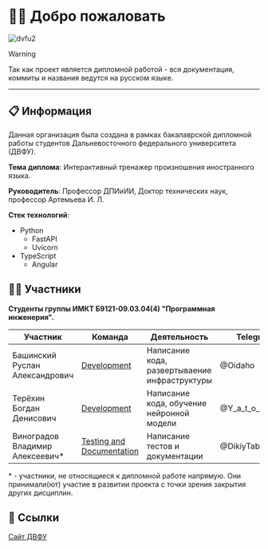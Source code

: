 # 👋🏻 Добро пожаловать

![dvfu2](https://github.com/user-attachments/assets/1a0a7525-14bf-40b4-ab53-f78ca872b561)

> [!WARNING]
> 
> Так как проект является дипломной работой - вся документация, коммиты и названия ведутся на русском языке.
>

---

## 📋 Информация
Данная организация была создана в рамках бакалаврской дипломной работы студентов Дальневосточного федерального университета (ДВФУ).

**Тема диплома**: Интерактивный тренажер произношения иностранного языка.

**Руководитель**: Профессор ДПИиИИ, Доктор технических наук, профессор Артемьева И. Л. 

**Стек технологий**:
- Python
  - FastAPI
  - Uvicorn 
- TypeScript
  - Angular 



## 🙎‍♂️ Участники
**Студенты группы ИМКТ Б9121-09.03.04(4) "Программная инженерия".**

| Участник                           | Команда                                                                                                                     | Деятельность                                      | Telegram           | Должность                       |
|------------------------------------|-----------------------------------------------------------------------------------------------------------------------------|---------------------------------------------------|--------------------|---------------------------------|
| Башинский Руслан Александрович     | [Development](https://github.com/orgs/FEFU-Diploma-Bashinskii-Tertekhin/teams/development)                                  | Написание кода, развертываение инфраструктуры     | @Oidaho            | Teamlead, <br> Build enginer    |
| Терёхин Богдан Денисович           | [Development](https://github.com/orgs/FEFU-Diploma-Bashinskii-Tertekhin/teams/development)                                  | Написание кода, обучение нейронной модели         | @Y_a_t_o_c_h_k_a   | Programmer                      |
| Виноградов Владимир Алексеевич*    | [Testing and Documentation](https://github.com/orgs/FEFU-Diploma-Bashinskii-Tertekhin/teams/testing-and-documentation)      | Написание тестов и документации                   | @DikiyTaburet      | Tester, <br> Technical Writer   |


\* \- участники, не относящиеся к дипломной работе напрямую. Они принимали(ют) участие в развитии проекта с точки зрения закрытия других дисциплин.


## 🔗 Ссылки
[Сайт ДВФУ](https://www.dvfu.ru/)

